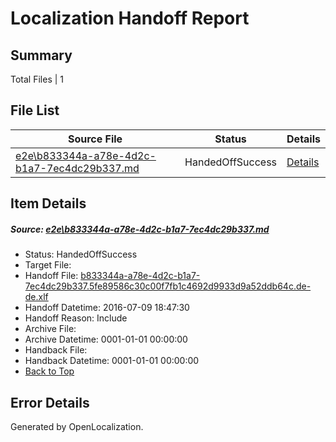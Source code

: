 # <a name='report-top'></a> Localization Handoff Report

## Summary
 Total Files | 1

## File List
 Source File | Status | Details 
 ----------- | ------ | ------- 
 [e2e\b833344a-a78e-4d2c-b1a7-7ec4dc29b337.md](https://github.com/OpenLocalizationTestOrg/oltest/blob/442566b0131178ae5a697be2563ec56dcfdfda57/e2e/b833344a-a78e-4d2c-b1a7-7ec4dc29b337.md) | HandedOffSuccess | [Details](#32c7738ec6ab241d4ff02919e4dce67728ad5fb23)

## Item Details
##### <a name='32c7738ec6ab241d4ff02919e4dce67728ad5fb23'></a> Source: [e2e\b833344a-a78e-4d2c-b1a7-7ec4dc29b337.md](https://github.com/OpenLocalizationTestOrg/oltest/blob/442566b0131178ae5a697be2563ec56dcfdfda57/e2e/b833344a-a78e-4d2c-b1a7-7ec4dc29b337.md)
* Status: HandedOffSuccess
* Target File: 
* Handoff File: [b833344a-a78e-4d2c-b1a7-7ec4dc29b337.5fe89586c30c00f7fb1c4692d9933d9a52ddb64c.de-de.xlf](https://github.com/OpenLocalizationTestOrg/olhandoff-e2e/blob/fade875259acf7e608ca2059967ee2d17f5202c1/ol-handoff/OpenLocalizationTestOrg/oltest-dede-fly/ci/ht/b833344a-a78e-4d2c-b1a7-7ec4dc29b337.5fe89586c30c00f7fb1c4692d9933d9a52ddb64c.de-de.xlf)
* Handoff Datetime: 2016-07-09 18:47:30
* Handoff Reason: Include
* Archive File: 
* Archive Datetime: 0001-01-01 00:00:00
* Handback File: 
* Handback Datetime: 0001-01-01 00:00:00
* [Back to Top](#report-top)


## Error Details

Generated by OpenLocalization.
